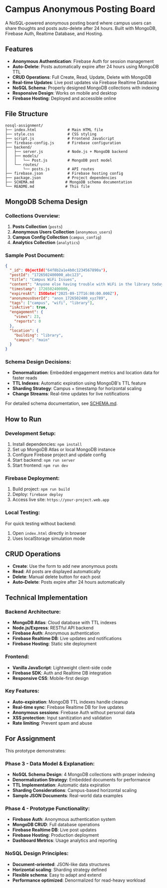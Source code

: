 # Campus Anonymous Posting Board

A NoSQL-powered anonymous posting board where campus users can share thoughts and posts auto-delete after 24 hours. Built with MongoDB, Firebase Auth, Realtime Database, and Hosting.

## Features

- **Anonymous Authentication**: Firebase Auth for session management
- **Auto-Delete**: Posts automatically expire after 24 hours using MongoDB TTL
- **CRUD Operations**: Full Create, Read, Update, Delete with MongoDB
- **Real-time Updates**: Live post updates via Firebase Realtime Database
- **NoSQL Schema**: Properly designed MongoDB collections with indexing
- **Responsive Design**: Works on mobile and desktop
- **Firebase Hosting**: Deployed and accessible online

## File Structure

```
nosql-assignment/
├── index.html              # Main HTML file
├── style.css               # CSS styling
├── script.js               # Frontend JavaScript
├── firebase-config.js      # Firebase configuration
├── backend/
│   ├── server.js           # Node.js + MongoDB backend
│   ├── models/
│   │   └── Post.js         # MongoDB post model
│   └── routes/
│       └── posts.js        # API routes
├── firebase.json           # Firebase hosting config
├── package.json            # Project dependencies
├── SCHEMA.md              # MongoDB schema documentation
└── README.md              # This file
```

## MongoDB Schema Design

### Collections Overview:

1. **Posts Collection** (`posts`)
2. **Anonymous Users Collection** (`anonymous_users`) 
3. **Campus Config Collection** (`campus_config`)
4. **Analytics Collection** (`analytics`)

### Sample Post Document:
```json
{
  "_id": ObjectId("64f8b2a1e4b0c1234567890a"),
  "postId": "1726502400000_abc123",
  "title": "Campus WiFi Issues",
  "content": "Anyone else having trouble with WiFi in the library today?",
  "timestamp": 1726502400000,
  "expiresAt": ISODate("2025-09-17T16:00:00.000Z"),
  "anonymousUserId": "anon_1726502400_xyz789",
  "tags": ["campus", "wifi", "library"],
  "isActive": true,
  "engagement": {
    "views": 23,
    "reports": 0
  },
  "location": {
    "building": "library",
    "campus": "main"
  }
}
```

### Schema Design Decisions:

- **Denormalization**: Embedded engagement metrics and location data for faster reads
- **TTL Indexes**: Automatic expiration using MongoDB's TTL feature
- **Sharding Strategy**: Campus + timestamp for horizontal scaling
- **Change Streams**: Real-time updates for live notifications

For detailed schema documentation, see [SCHEMA.md](./SCHEMA.md).

## How to Run

### Development Setup:
1. Install dependencies: `npm install`
2. Set up MongoDB Atlas or local MongoDB instance
3. Configure Firebase project and update config
4. Start backend: `npm run server`
5. Start frontend: `npm run dev`

### Firebase Deployment:
1. Build project: `npm run build`
2. Deploy: `firebase deploy`
3. Access live site: `https://your-project.web.app`

### Local Testing:
For quick testing without backend:
1. Open `index.html` directly in browser
2. Uses localStorage simulation mode

## CRUD Operations

- **Create**: Use the form to add new anonymous posts
- **Read**: All posts are displayed automatically
- **Delete**: Manual delete button for each post
- **Auto-Delete**: Posts expire after 24 hours automatically

## Technical Implementation

### Backend Architecture:
- **MongoDB Atlas**: Cloud database with TTL indexes
- **Node.js/Express**: RESTful API backend
- **Firebase Auth**: Anonymous authentication
- **Firebase Realtime DB**: Live updates and notifications
- **Firebase Hosting**: Static site deployment

### Frontend:
- **Vanilla JavaScript**: Lightweight client-side code
- **Firebase SDK**: Auth and Realtime DB integration
- **Responsive CSS**: Mobile-first design

### Key Features:
- **Auto-expiration**: MongoDB TTL indexes handle cleanup
- **Real-time sync**: Firebase Realtime DB for live updates
- **Anonymous sessions**: Firebase Auth without personal data
- **XSS protection**: Input sanitization and validation
- **Rate limiting**: Prevent spam and abuse

## For Assignment

This prototype demonstrates:

### Phase 3 - Data Model & Explanation:
- **NoSQL Schema Design**: 4 MongoDB collections with proper indexing
- **Denormalization Strategy**: Embedded documents for performance
- **TTL Implementation**: Automatic data expiration
- **Sharding Considerations**: Campus-based horizontal scaling
- **Sample JSON Documents**: Real-world data examples

### Phase 4 - Prototype Functionality:
- **Firebase Auth**: Anonymous authentication system
- **MongoDB CRUD**: Full database operations
- **Firebase Realtime DB**: Live post updates
- **Firebase Hosting**: Production deployment
- **Dashboard Metrics**: Usage analytics and reporting

### NoSQL Design Principles:
- **Document-oriented**: JSON-like data structures
- **Horizontal scaling**: Sharding strategy defined
- **Flexible schema**: Easy to adapt and extend
- **Performance optimized**: Denormalized for read-heavy workload